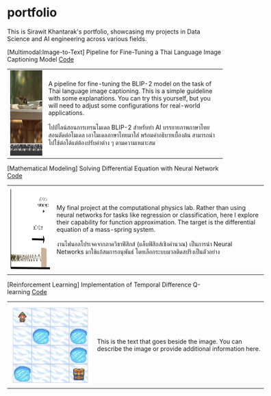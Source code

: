 # portfolio

This is Sirawit Khantarak's portfolio, showcasing my projects in Data Science and AI engineering across various fields.

[Multimodal:Image-to-Text] Pipeline for Fine-Tuning a Thai Language Image Captioning Model [Code](https://github.com/lesinthome/portfolio/blob/main/showcase_blip2_imgcapt4th.ipynb)<br>
<table>
    <tr>
        <td style="width: 100px;">
          <img src="https://github.com/lesinthome/portfolio/blob/main/images/image_capt.png" alt="Image-to-Text task" style="width: 500px; height: 200px;"/>
        </td>
        <td style="width: 500px;">
            A pipeline for fine-tuning the BLIP-2 model on the task of Thai language image captioning. This is a simple guideline with some explanations. You can try this yourself, but you will need to adjust some configurations for real-world applications.<br>
            <br>
            ไปป์ไลน์สอนการเทรนโมเดล BLIP-2 สำหรับทำ AI บรรยายภาพภาษาไทย สอนตัดต่อโมเดล เอาโมเดลภาษาไทยมาใส่ พร้อมคำอธิบายเบื้องต้น สามารถนำไปใช้ต่อได้แต่ต้องปรับค่าต่าง ๆ ตามความเหมาะสม 
        </td>
    </tr>
</table>

[Mathematical Modeling] Solving Differential Equation with Neural Network [Code](https://github.com/lesinthome/portfolio/blob/main/lagaris_method_pytorch.ipynb)<br>
<table style="table-layout: fixed; width: 600px;">
    <tr>
        <td style="width: 100px; height: 200px;">
          <img src="https://github.com/lesinthome/portfolio/blob/main/images/mass_spring.png" alt="Mass-Spring System" style="width: 500px; height: 200px;"/>
        </td>
        <td style="width: 500px; height: 200px;">
            My final project at the computational physics lab. Rather than using neural networks for tasks like regression or classification, here I explore their capability for function approximation. The target is the differential equation of a mass-spring system.<br>
            <br>
            งานไฟนอลโปรเจคจากภาควิชาฟิสิกส์ (แล็บฟิสิกส์เชิงคำนวณ) เป็นการนำ Neural Networks มาใช้แก้สมการอนุพันธ์ โดยเลือกระบบมวลติดสปริงเป็นตัวอย่าง
        </td>
    </tr>
</table>

[Reinforcement Learning] Implementation of Temporal Difference Q-learning [Code](https://github.com/lesinthome/portfolio/blob/main/frozen_lake_offpolicy_td_qlearning.ipynb)<br>
<table style="table-layout: fixed; width: 600px;">
    <tr>
        <td style="width: 200px;">
          <img src="https://github.com/lesinthome/portfolio/blob/main/images/frozen_lake.png" alt="Frozen Lake" style="width: 100%; height: auto;"/>
        </td>
        <td style="width: 400px;">
            This is the text that goes beside the image. You can describe the image or provide additional information here.
        </td>
    </tr>
</table>
